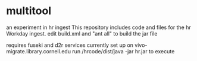 multitool
======

an experiment in hr ingest
 This repository includes code and files for the hr Workday ingest.
 edit build.xml and "ant all" to build the jar file

 requires fuseki and d2r services currently set up on vivo-migrate.library.cornell.edu
 run /hrcode/dist/java -jar hr.jar to execute